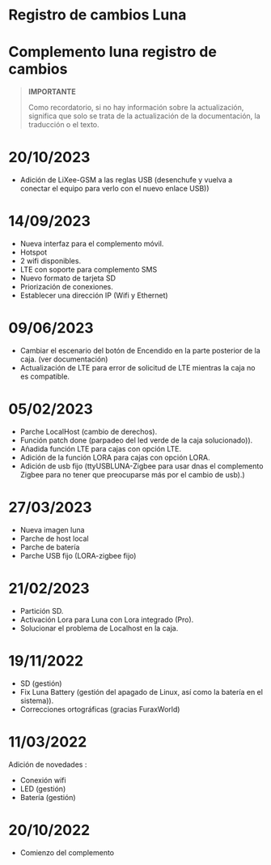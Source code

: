 # Registro de cambios Luna

# Complemento luna registro de cambios

>**IMPORTANTE**
>
>Como recordatorio, si no hay información sobre la actualización, significa que solo se trata de la actualización de la documentación, la traducción o el texto.
>

# 20/10/2023
- Adición de LiXee-GSM a las reglas USB (desenchufe y vuelva a conectar el equipo para verlo con el nuevo enlace USB))

# 14/09/2023
- Nueva interfaz para el complemento móvil.
- Hotspot
- 2 wifi disponibles.
- LTE con soporte para complemento SMS
- Nuevo formato de tarjeta SD
- Priorización de conexiones.
- Establecer una dirección IP (Wifi y Ethernet)

# 09/06/2023
- Cambiar el escenario del botón de Encendido en la parte posterior de la caja. (ver documentación)
- Actualización de LTE para error de solicitud de LTE mientras la caja no es compatible.
  
# 05/02/2023

- Parche LocalHost (cambio de derechos).
- Función patch done (parpadeo del led verde de la caja solucionado)).
- Añadida función LTE para cajas con opción LTE.
- Adición de la función LORA para cajas con opción LORA.
- Adición de usb fijo (ttyUSBLUNA-Zigbee para usar dnas el complemento Zigbee para no tener que preocuparse más por el cambio de usb).)


# 27/03/2023

- Nueva imagen luna
- Parche de host local
- Parche de batería
- Parche USB fijo (LORA-zigbee fijo)

# 21/02/2023

- Partición SD.
- Activación Lora para Luna con Lora integrado (Pro).
- Solucionar el problema de Localhost en la caja.


# 19/11/2022

- SD (gestión)
- Fix Luna Battery (gestión del apagado de Linux, así como la batería en el sistema)).
- Correcciones ortográficas (gracias FuraxWorld)

# 11/03/2022

Adición de novedades : 

- Conexión wifi
- LED (gestión)
- Batería (gestión)

# 20/10/2022

- Comienzo del complemento
